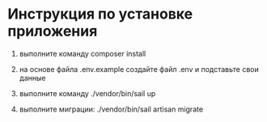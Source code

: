 #  Инструкция по установке приложения

1) выполните команду 
composer install

2) на основе файла .env.example создайте файл .env и подставьте свои данные

3) выполните команду 
./vendor/bin/sail up

4) выполните миграции:
./vendor/bin/sail artisan migrate

